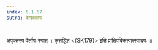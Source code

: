 ```yaml
---
index: 6.1.67
sutra: वेरपृक्तस्य

---
```

 अपृक्तस्य वेर्लोपः स्यात् । कृत्तद्धित <{SK179}> इति प्रातिपदिकत्वात्स्वादयः ॥